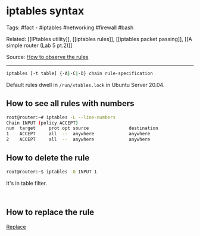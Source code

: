 # iptables syntax

Tags: #fact - #iptables #networking #firewall #bash

Related: [[IPtables utility]], [[iptables rules]], [[iptables packet passing]], [[A simple router (Lab 5 pt.2)]]

Source: [How to observe the rules](https://www.digitalocean.com/community/tutorials/how-to-list-and-delete-iptables-firewall-rules)

---

```bash
iptables [-t table] {-A|-C|-D} chain rule-specification
```

Default rules dwell in   `/run/xtables.lock` in Ubuntu Server 20.04.

## How to see all rules with numbers
```bash
root@router:~# iptables -L --line-numbers
Chain INPUT (policy ACCEPT)
num  target     prot opt source               destination         
1    ACCEPT     all  --  anywhere             anywhere            
2    ACCEPT     all  --  anywhere             anywhere
``` 

## How to delete the rule

```bash
root@router:~$ iptables -D INPUT 1
```

It's in table filter.

```bash

```

```bash

```
## How to replace the rule
[Replace](https://stackoverflow.com/questions/33465937/how-do-you-edit-a-rule-in-iptables) 


```bash

```

```bash

```

```bash

```

```bash

```

```bash

```

```bash

```

```bash

```